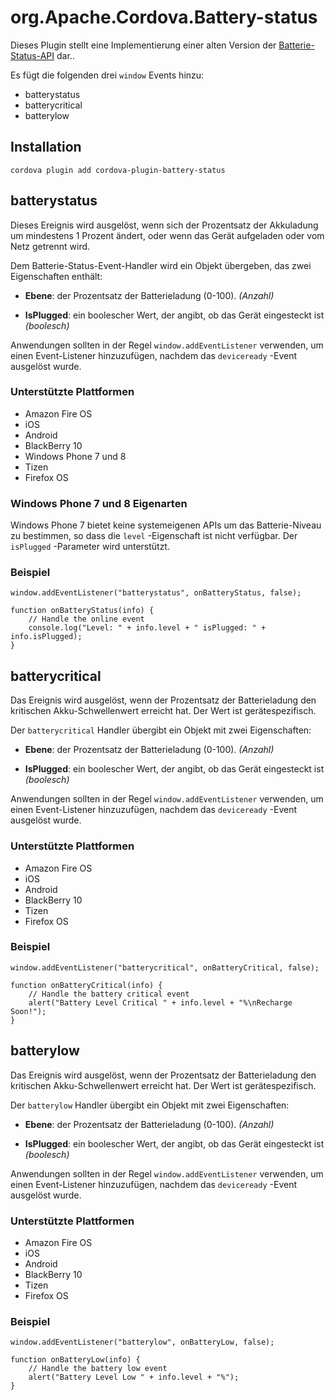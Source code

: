 <!---
    Licensed to the Apache Software Foundation (ASF) under one
    or more contributor license agreements.  See the NOTICE file
    distributed with this work for additional information
    regarding copyright ownership.  The ASF licenses this file
    to you under the Apache License, Version 2.0 (the
    "License"); you may not use this file except in compliance
    with the License.  You may obtain a copy of the License at

      http://www.apache.org/licenses/LICENSE-2.0

    Unless required by applicable law or agreed to in writing,
    software distributed under the License is distributed on an
    "AS IS" BASIS, WITHOUT WARRANTIES OR CONDITIONS OF ANY
    KIND, either express or implied.  See the License for the
    specific language governing permissions and limitations
    under the License.
-->

# org.Apache.Cordova.Battery-status

Dieses Plugin stellt eine Implementierung einer alten Version der [Batterie-Status-API][1] dar..

[1]: http://www.w3.org/TR/2011/WD-battery-status-20110915/

Es fügt die folgenden drei `window` Events hinzu:

* batterystatus
* batterycritical
* batterylow

## Installation

    cordova plugin add cordova-plugin-battery-status

## batterystatus

Dieses Ereignis wird ausgelöst, wenn sich der Prozentsatz der Akkuladung um mindestens 1 Prozent ändert, oder wenn das
Gerät aufgeladen oder vom Netz getrennt wird.

Dem Batterie-Status-Event-Handler wird ein Objekt übergeben, das zwei Eigenschaften enthält:

* **Ebene**: der Prozentsatz der Batterieladung (0-100). *(Anzahl)*

* **IsPlugged**: ein boolescher Wert, der angibt, ob das Gerät eingesteckt ist *(boolesch)*

Anwendungen sollten in der Regel `window.addEventListener` verwenden, um einen Event-Listener hinzuzufügen, nachdem
das `deviceready` -Event ausgelöst wurde.

### Unterstützte Plattformen

* Amazon Fire OS
* iOS
* Android
* BlackBerry 10
* Windows Phone 7 und 8
* Tizen
* Firefox OS

### Windows Phone 7 und 8 Eigenarten

Windows Phone 7 bietet keine systemeigenen APIs um das Batterie-Niveau zu bestimmen, so dass die `level` -Eigenschaft
ist nicht verfügbar. Der `isPlugged` -Parameter wird unterstützt.

### Beispiel

    window.addEventListener("batterystatus", onBatteryStatus, false);
    
    function onBatteryStatus(info) {
        // Handle the online event
        console.log("Level: " + info.level + " isPlugged: " + info.isPlugged);
    }

## batterycritical

Das Ereignis wird ausgelöst, wenn der Prozentsatz der Batterieladung den kritischen Akku-Schwellenwert erreicht hat. Der
Wert ist gerätespezifisch.

Der `batterycritical` Handler übergibt ein Objekt mit zwei Eigenschaften:

* **Ebene**: der Prozentsatz der Batterieladung (0-100). *(Anzahl)*

* **IsPlugged**: ein boolescher Wert, der angibt, ob das Gerät eingesteckt ist *(boolesch)*

Anwendungen sollten in der Regel `window.addEventListener` verwenden, um einen Event-Listener hinzuzufügen, nachdem
das `deviceready` -Event ausgelöst wurde.

### Unterstützte Plattformen

* Amazon Fire OS
* iOS
* Android
* BlackBerry 10
* Tizen
* Firefox OS

### Beispiel

    window.addEventListener("batterycritical", onBatteryCritical, false);
    
    function onBatteryCritical(info) {
        // Handle the battery critical event
        alert("Battery Level Critical " + info.level + "%\nRecharge Soon!");
    }

## batterylow

Das Ereignis wird ausgelöst, wenn der Prozentsatz der Batterieladung den kritischen Akku-Schwellenwert erreicht hat. Der
Wert ist gerätespezifisch.

Der `batterylow` Handler übergibt ein Objekt mit zwei Eigenschaften:

* **Ebene**: der Prozentsatz der Batterieladung (0-100). *(Anzahl)*

* **IsPlugged**: ein boolescher Wert, der angibt, ob das Gerät eingesteckt ist *(boolesch)*

Anwendungen sollten in der Regel `window.addEventListener` verwenden, um einen Event-Listener hinzuzufügen, nachdem
das `deviceready` -Event ausgelöst wurde.

### Unterstützte Plattformen

* Amazon Fire OS
* iOS
* Android
* BlackBerry 10
* Tizen
* Firefox OS

### Beispiel

    window.addEventListener("batterylow", onBatteryLow, false);
    
    function onBatteryLow(info) {
        // Handle the battery low event
        alert("Battery Level Low " + info.level + "%");
    }

